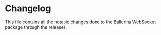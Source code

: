 # Changelog
This file contains all the notable changes done to the Ballerina WebSocket package through the releases.

